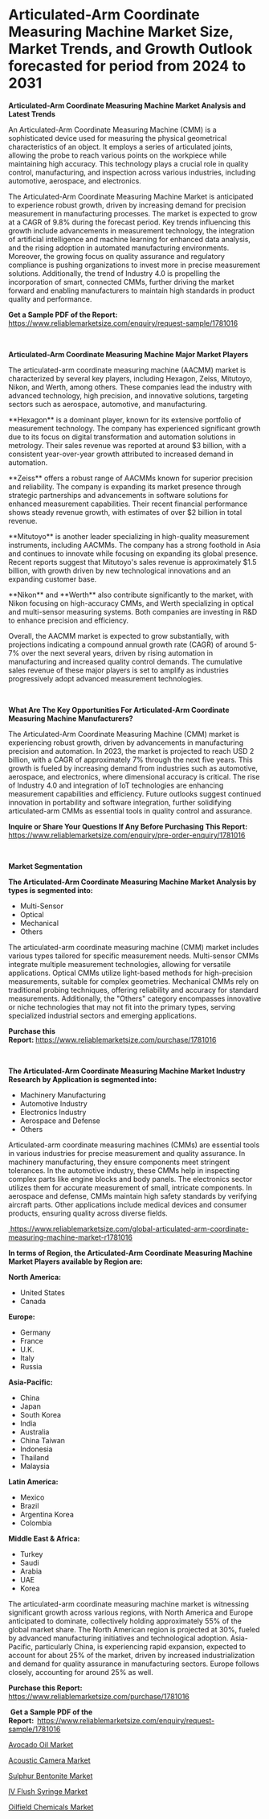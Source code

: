 <p><h1>Articulated-Arm Coordinate Measuring Machine Market Size, Market Trends, and Growth Outlook forecasted for period from 2024 to 2031</h1></p><p><strong>Articulated-Arm Coordinate Measuring Machine Market Analysis and Latest Trends</strong></p>
<p><p>An Articulated-Arm Coordinate Measuring Machine (CMM) is a sophisticated device used for measuring the physical geometrical characteristics of an object. It employs a series of articulated joints, allowing the probe to reach various points on the workpiece while maintaining high accuracy. This technology plays a crucial role in quality control, manufacturing, and inspection across various industries, including automotive, aerospace, and electronics.</p><p>The Articulated-Arm Coordinate Measuring Machine Market is anticipated to experience robust growth, driven by increasing demand for precision measurement in manufacturing processes. The market is expected to grow at a CAGR of 9.8% during the forecast period. Key trends influencing this growth include advancements in measurement technology, the integration of artificial intelligence and machine learning for enhanced data analysis, and the rising adoption in automated manufacturing environments. Moreover, the growing focus on quality assurance and regulatory compliance is pushing organizations to invest more in precise measurement solutions. Additionally, the trend of Industry 4.0 is propelling the incorporation of smart, connected CMMs, further driving the market forward and enabling manufacturers to maintain high standards in product quality and performance.</p></p>
<p><strong>Get a Sample PDF of the Report:&nbsp;</strong> <a href="https://www.reliablemarketsize.com/enquiry/request-sample/1781016?utm_campaign=1879&utm_medium=2&utm_source=Github&utm_content=ia&utm_term=18122024&utm_id=articulated-arm-coordinate-measuring-machine">https://www.reliablemarketsize.com/enquiry/request-sample/1781016</a></p>
<p>&nbsp;</p>
<p><strong>Articulated-Arm Coordinate Measuring Machine Major Market Players</strong></p>
<p><p>The articulated-arm coordinate measuring machine (AACMM) market is characterized by several key players, including Hexagon, Zeiss, Mitutoyo, Nikon, and Werth, among others. These companies lead the industry with advanced technology, high precision, and innovative solutions, targeting sectors such as aerospace, automotive, and manufacturing.</p><p>**Hexagon** is a dominant player, known for its extensive portfolio of measurement technology. The company has experienced significant growth due to its focus on digital transformation and automation solutions in metrology. Their sales revenue was reported at around $3 billion, with a consistent year-over-year growth attributed to increased demand in automation.</p><p>**Zeiss** offers a robust range of AACMMs known for superior precision and reliability. The company is expanding its market presence through strategic partnerships and advancements in software solutions for enhanced measurement capabilities. Their recent financial performance shows steady revenue growth, with estimates of over $2 billion in total revenue.</p><p>**Mitutoyo** is another leader specializing in high-quality measurement instruments, including AACMMs. The company has a strong foothold in Asia and continues to innovate while focusing on expanding its global presence. Recent reports suggest that Mitutoyo's sales revenue is approximately $1.5 billion, with growth driven by new technological innovations and an expanding customer base.</p><p>**Nikon** and **Werth** also contribute significantly to the market, with Nikon focusing on high-accuracy CMMs, and Werth specializing in optical and multi-sensor measuring systems. Both companies are investing in R&D to enhance precision and efficiency.</p><p>Overall, the AACMM market is expected to grow substantially, with projections indicating a compound annual growth rate (CAGR) of around 5-7% over the next several years, driven by rising automation in manufacturing and increased quality control demands. The cumulative sales revenue of these major players is set to amplify as industries progressively adopt advanced measurement technologies.</p></p>
<p>&nbsp;</p>
<p><strong>What Are The Key Opportunities For Articulated-Arm Coordinate Measuring Machine Manufacturers?</strong></p>
<p><p>The Articulated-Arm Coordinate Measuring Machine (CMM) market is experiencing robust growth, driven by advancements in manufacturing precision and automation. In 2023, the market is projected to reach USD 2 billion, with a CAGR of approximately 7% through the next five years. This growth is fueled by increasing demand from industries such as automotive, aerospace, and electronics, where dimensional accuracy is critical. The rise of Industry 4.0 and integration of IoT technologies are enhancing measurement capabilities and efficiency. Future outlooks suggest continued innovation in portability and software integration, further solidifying articulated-arm CMMs as essential tools in quality control and assurance.</p></p>
<p><strong>Inquire or Share Your Questions If Any Before Purchasing This Report:</strong> <a href="https://www.reliablemarketsize.com/enquiry/pre-order-enquiry/1781016?utm_campaign=1879&utm_medium=2&utm_source=Github&utm_content=ia&utm_term=18122024&utm_id=articulated-arm-coordinate-measuring-machine">https://www.reliablemarketsize.com/enquiry/pre-order-enquiry/1781016</a></p>
<p>&nbsp;</p>
<p><strong>Market Segmentation</strong></p>
<p><strong>The Articulated-Arm Coordinate Measuring Machine Market Analysis by types is segmented into:</strong></p>
<p><ul><li>Multi-Sensor</li><li>Optical</li><li>Mechanical</li><li>Others</li></ul></p>
<p><p>The articulated-arm coordinate measuring machine (CMM) market includes various types tailored for specific measurement needs. Multi-sensor CMMs integrate multiple measurement technologies, allowing for versatile applications. Optical CMMs utilize light-based methods for high-precision measurements, suitable for complex geometries. Mechanical CMMs rely on traditional probing techniques, offering reliability and accuracy for standard measurements. Additionally, the "Others" category encompasses innovative or niche technologies that may not fit into the primary types, serving specialized industrial sectors and emerging applications.</p></p>
<p><strong>Purchase this Report:&nbsp;</strong><a href="https://www.reliablemarketsize.com/purchase/1781016?utm_campaign=1879&utm_medium=2&utm_source=Github&utm_content=ia&utm_term=18122024&utm_id=articulated-arm-coordinate-measuring-machine">https://www.reliablemarketsize.com/purchase/1781016</a></p>
<p>&nbsp;</p>
<p><strong>The Articulated-Arm Coordinate Measuring Machine Market Industry Research by Application is segmented into:</strong></p>
<p><ul><li>Machinery Manufacturing</li><li>Automotive Industry</li><li>Electronics Industry</li><li>Aerospace and Defense</li><li>Others</li></ul></p>
<p><p>Articulated-arm coordinate measuring machines (CMMs) are essential tools in various industries for precise measurement and quality assurance. In machinery manufacturing, they ensure components meet stringent tolerances. In the automotive industry, these CMMs help in inspecting complex parts like engine blocks and body panels. The electronics sector utilizes them for accurate measurement of small, intricate components. In aerospace and defense, CMMs maintain high safety standards by verifying aircraft parts. Other applications include medical devices and consumer products, ensuring quality across diverse fields.</p></p>
<p><a href="https://www.reliablemarketsize.com/global-articulated-arm-coordinate-measuring-machine-market-r1781016?utm_campaign=1879&utm_medium=2&utm_source=Github&utm_content=ia&utm_term=18122024&utm_id=articulated-arm-coordinate-measuring-machine">&nbsp;https://www.reliablemarketsize.com/global-articulated-arm-coordinate-measuring-machine-market-r1781016</a></p>
<p><strong>In terms of Region, the Articulated-Arm Coordinate Measuring Machine Market Players available by Region are:</strong></p>
<p>
    <p> <strong> North America: </strong>
        <ul>
            <li>United States</li>
            <li>Canada</li>
        </ul>
        </p> 
    <p> <strong> Europe: </strong>
        <ul>
            <li>Germany</li>
            <li>France</li>
            <li>U.K.</li>
            <li>Italy</li>
            <li>Russia</li>
        </ul>
        </p> 
    <p> <strong> Asia-Pacific: </strong>
        <ul>
            <li>China</li>
            <li>Japan</li>
            <li>South Korea</li>
            <li>India</li>
            <li>Australia</li>
            <li>China Taiwan</li>
            <li>Indonesia</li>
            <li>Thailand</li>
            <li>Malaysia</li>
        </ul>
        </p> 
    <p> <strong> Latin America: </strong>
        <ul>
            <li>Mexico</li>
            <li>Brazil</li>
            <li>Argentina Korea</li>
            <li>Colombia</li>
        </ul>
        </p> 
    <p> <strong> Middle East & Africa: </strong>
        <ul>
            <li>Turkey</li>
            <li>Saudi</li>
            <li>Arabia</li>
            <li>UAE</li>
            <li>Korea</li>
        </ul>
    </p>
    </p>
<p><p>The articulated-arm coordinate measuring machine market is witnessing significant growth across various regions, with North America and Europe anticipated to dominate, collectively holding approximately 55% of the global market share. The North American region is projected at 30%, fueled by advanced manufacturing initiatives and technological adoption. Asia-Pacific, particularly China, is experiencing rapid expansion, expected to account for about 25% of the market, driven by increased industrialization and demand for quality assurance in manufacturing sectors. Europe follows closely, accounting for around 25% as well.</p></p>
<p><strong>Purchase this Report: </strong><a href="https://www.reliablemarketsize.com/purchase/1781016?utm_campaign=1879&utm_medium=2&utm_source=Github&utm_content=ia&utm_term=18122024&utm_id=articulated-arm-coordinate-measuring-machine">https://www.reliablemarketsize.com/purchase/1781016</a></p>
<p>&nbsp;<strong>Get a Sample PDF of the Report:&nbsp;&nbsp;</strong><a href="https://www.reliablemarketsize.com/enquiry/request-sample/1781016?utm_campaign=1879&utm_medium=2&utm_source=Github&utm_content=ia&utm_term=18122024&utm_id=articulated-arm-coordinate-measuring-machine">https://www.reliablemarketsize.com/enquiry/request-sample/1781016</a></p>
<p><strong></strong></p>
<p><p><a href="https://www.linkedin.com/pulse/future-revenue-demand-forecast-avocado-oil-industry-65-cagr-23i8e?utm_campaign=1879&utm_medium=2&utm_source=Github&utm_content=ia&utm_term=18122024&utm_id=articulated-arm-coordinate-measuring-machine">Avocado Oil Market</a></p><p><a href="https://www.linkedin.com/pulse/acoustic-cameramarkets-45-cagr-analysis-projecting-extraordinary-x7ose?utm_campaign=1879&utm_medium=2&utm_source=Github&utm_content=ia&utm_term=18122024&utm_id=articulated-arm-coordinate-measuring-machine">Acoustic Camera Market</a></p><p><a href="https://www.linkedin.com/pulse/future-outlook-sulphur-bentonite-market-20242031-cagr-54-sentiq-3gafe?utm_campaign=1879&utm_medium=2&utm_source=Github&utm_content=ia&utm_term=18122024&utm_id=articulated-arm-coordinate-measuring-machine">Sulphur Bentonite Market</a></p><p><a href="https://www.linkedin.com/pulse/future-forecasts-global-iv-flush-syringe-market-show-148-cagr-nwute?utm_campaign=1879&utm_medium=2&utm_source=Github&utm_content=ia&utm_term=18122024&utm_id=articulated-arm-coordinate-measuring-machine">IV Flush Syringe Market</a></p><p><a href="https://www.linkedin.com/pulse/oilfield-chemicals-market-study-examiningthe-industrys-growth-lovhe?utm_campaign=1879&utm_medium=2&utm_source=Github&utm_content=ia&utm_term=18122024&utm_id=articulated-arm-coordinate-measuring-machine">Oilfield Chemicals Market</a></p></p>